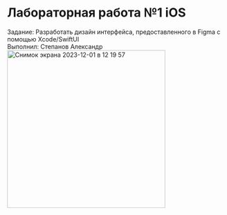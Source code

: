 # Лабораторная работа №1 iOS
Задание: Разработать дизайн интерфейса, предоставленного в Figma с помощью Xcode/SwiftUI\
Выполнил: Степанов Александр\
<img width="365" alt="Снимок экрана 2023-12-01 в 12 19 57" src="https://github.com/Vispers0/iOS_lab1/assets/83211847/0f190201-d93e-4147-baf3-8f8c1d6efd01">

